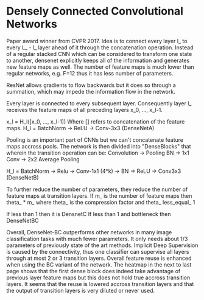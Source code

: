 
# Densely Connected Convolutional Networks

Paper award winner from CVPR 2017. Idea is to connect every layer l_ to every L_ - l_
layer ahead of it through the concatenation operation. Instead of a regular stacked CNN 
which can be considered to transform one state to another, densenet explicitly keeps 
all of the information and generates new feature maps as well. The number of feature maps
is much lower than regular networks, e.g. F=12 thus it has less number of parameters.

ResNet allows gradients to flow backwards but it does so through a summation, which may
impede the information flow in the network.

Every layer is connected to every subsequent layer. Consequently layer l_ receives 
the feature maps of all preceding layers x_0, ..., x_l-1. 

x_l = H_l([x_0, ..., x_l-1])
Where [] refers to concatenation of the feature maps.
H_l = BatchNorm -> ReLU -> Conv-3x3 (DenseNetA)

Pooling is an important part of CNNs but we can't concatenate feature maps accross pools.
The network is then divided into "DenseBlocks" that wherein the transition operation can be:
Convolution -> Pooling
BN -> 1x1 Conv -> 2x2 Average Pooling

H_l = BatchNorm -> Relu -> Conv-1x1 (4*k) -> BN -> ReLU -> Conv3x3 (DenseNetB)

To further reduce the number of parameters, they reduce the number of feature maps at
transition layers. If m_ is the number of feature maps then theta_ * m_ where theta_
is the compression factor and theta_ less_equal_ 1 

If less than 1 then it is DensnetC
If less than 1 and bottleneck then DenseNetBC

Overall, DenseNet-BC outperforms other networks in many image classification tasks with much
fewer parameters. It only needs about 1/3 parameters of previously state of the art methods.
Implicit Deep Supervision is caused by the connectivity, thus one classifier can supervise
all layers through at most 2 or 3 transition layers. Overall feature reuse is enhanced when
using the BC variant of the network. The heatmap in the next to last page shows that the first
dense block does indeed take advantage of previous layer feature maps but this does not hold true
accross transition layers. It seems that the reuse is lowered accross transition layers and that
the output of transition layers is very diluted or never used.
